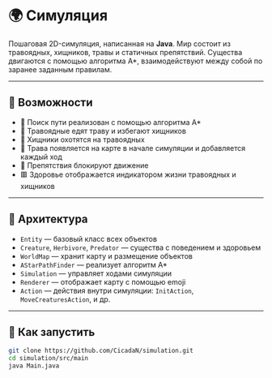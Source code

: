 # 🌍 Симуляция

Пошаговая 2D-симуляция, написанная на **Java**. Мир состоит из травоядных, хищников, травы и статичных препятствий. Существа двигаются с помощью алгоритма A*, взаимодействуют между собой по заранее заданным правилам.

---

## 🚀 Возможности

- 🧠 Поиск пути реализован с помощью алгоритма A*
- 🐑 Травоядные едят траву и избегают хищников
- 🐺 Хищники охотятся на травоядных
- 🌿 Трава появляется на карте в начале симуляции и добавляется каждый ход
- 🗻 Препятствия блокируют движение
- 🟥 Здоровье отображается индикатором жизни травоядных и хищников

---

## 🧩 Архитектура

- `Entity` — базовый класс всех объектов
- `Creature`, `Herbivore`, `Predator` — существа с поведением и здоровьем
- `WorldMap` — хранит карту и размещение объектов
- `AStarPathFinder` — реализует алгоритм A*
- `Simulation` — управляет ходами симуляции
- `Renderer` — отображает карту с помощью emoji
- `Action` — действия внутри симуляции: `InitAction`, `MoveCreaturesAction`, и др.

---

## 🔧 Как запустить

```bash
git clone https://github.com/CicadaN/simulation.git
cd simulation/src/main
java Main.java
